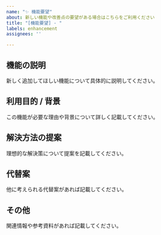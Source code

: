 ```yaml
---
name: "✨ 機能要望"
about: 新しい機能や改善点の要望がある場合はこちらをご利用ください
title: "[機能要望] - "
labels: enhancement
assignees: ''

---
```


## 機能の説明
新しく追加してほしい機能について具体的に説明してください。

## 利用目的 / 背景
この機能が必要な理由や背景について詳しく記載してください。

## 解決方法の提案
理想的な解決策について提案を記載してください。

## 代替案
他に考えられる代替案があれば記載してください。

## その他
関連情報や参考資料があれば記載してください。
